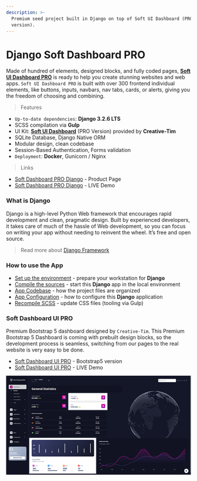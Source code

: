 ```yaml
---
description: >-
  Premium seed project built in Django on top of Soft UI Dashboard (PRO
  version).
---
```


# Django Soft Dashboard PRO

Made of hundred of elements, designed blocks, and fully coded pages, [**Soft UI Dashboard PRO**](https://appseed.us/product/django-soft-ui-dashboard-pro) is ready to help you create stunning websites and web apps. `Soft UI Dashboard PRO` is built with over 300 frontend individual elements, like buttons, inputs, navbars, nav tabs, cards, or alerts, giving you the freedom of choosing and combining.

> Features&#x20;

* `Up-to-date dependencies`: **Django 3.2.6 LTS**
* SCSS compilation via **Gulp**
* UI Kit: [**Soft UI Dashboard**](https://bit.ly/2RtSXVa) (PRO Version) provided by **Creative-Tim**
* SQLite Database, Django Native ORM
* Modular design, clean codebase
* Session-Based Authentication, Forms validation
* `Deployment`: **Docker**, Gunicorn / Nginx

> Links&#x20;

* [Soft Dashboard PRO Django](https://appseed.us/product/django-soft-ui-dashboard-pro) - Product Page
* [Soft Dashboard PRO Django](https://django-soft-ui-dashboard-pro.appseed-srv1.com) - LIVE Demo&#x20;



### What is Django

Django is a high-level Python Web framework that encourages rapid development and clean, pragmatic design. Built by experienced developers, it takes care of much of the hassle of Web development, so you can focus on writing your app without needing to reinvent the wheel. It’s free and open source.

> Read more about [Django Framework](../../content/what-is/django.md)



### How to use the App

* [Set up the environment](../../boilerplate-code/django-dashboard.md#environment) - prepare your workstation for **Django**
* [Compile the sources](../../boilerplate-code/django-dashboard.md#build-the-app) - start this **Django** app in the local environment
* [App Codebase](../../boilerplate-code/django-dashboard.md#app-codebase) - how the project files are organized
* [App Configuration](../../boilerplate-code/django-dashboard.md#app-configuration) - how to configure this **Django** application
* [Recompile SCSS](../../boilerplate-code/django-dashboard.md#recompile-css) - update CSS files (tooling via Gulp)



### Soft Dashboard UI PRO

Premium Bootstrap 5 dashboard designed by `Creative-Tim`.  This Premium Bootstrap 5 Dashboard is coming with prebuilt design blocks, so the development process is seamless, switching from our pages to the real website is very easy to be done.&#x20;

* [Soft Dashboard UI PRO](https://www.creative-tim.com/product/soft-ui-dashboard-pro?AFFILIATE=128200) - Bootstrap5 version
* [Soft Dashboard UI PRO](https://demos.creative-tim.com/soft-ui-dashboard-pro/pages/dashboards/default.html?AFFILIATE=128200) - LIVE Demo

![Soft Soft Dashboard - Django Version](../../.gitbook/assets/soft-ui-dashboard-pro-screen-xs.png)
